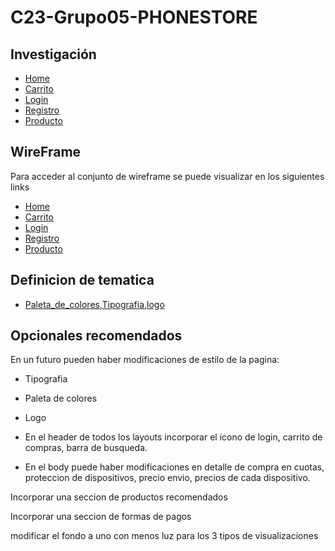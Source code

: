 # C23-Grupo05-PHONESTORE

## Investigación
* [Home](https://ferbi.com.ar/)
* [Carrito](https://www.fravega.com/checkout/#/cart)
* [Login](https://shop.samsung.com/ar/login?returnUrl=%2Far%2Faccount)
* [Registro](https://blog.hubspot.es/marketing/ejemplos-formularios)
* [Producto](https://shop.samsung.com/ar/celular-galaxy-s20-fe-5g/p?cid=ar_ow_brand_samsung_none_brand-ar-gnb_ecommerce_none_generic&skuId=135189)

## WireFrame

Para acceder al conjunto de wireframe se puede visualizar en los siguientes links

* [Home](https://www.figma.com/file/2IRtHUWW107dHuPSA2daLO/Untitled?type=design&node-id=0%3A1&mode=design&t=r1abjbgxQwL22UCM-1)
* [Carrito](Colocar-Link)
* [Login](https://www.figma.com/file/RVAedxhAeFxGYHqSNwf2es/Login-Responsive?type=design&node-id=0%3A1&mode=design&t=dFDcMa3FtXDmQ9nG-1)
* [Registro](https://www.figma.com/file/mthN1mJAkOWA5w4VKPc1TK/Formulario-de-Registro?type=design&mode=design)
* [Producto](https://www.figma.com/file/b8PAtbheEVaKMwQJ2Pcegn/detalledeproducto?type=design&node-id=0-1&mode=design&t=4C9fUn9I86Mg8DkN-0)

## Definicion de tematica

* [Paleta_de_colores,Tipografia,logo](https://www.figma.com/file/RVAedxhAeFxGYHqSNwf2es/Login-Responsive?type=design&node-id=0%3A1&mode=design&t=dFDcMa3FtXDmQ9nG-1)

## Opcionales recomendados
En un futuro pueden haber modificaciones de estilo de la pagina:

* Tipografia

* Paleta de colores

* Logo

* En el header de todos los layouts incorporar el icono de login, carrito de compras, barra de busqueda.

* En el body puede haber modificaciones en detalle de compra en cuotas, proteccion de dispositivos, precio envio, precios de cada dispositivo.


Incorporar una seccion de productos recomendados

Incorporar una seccion de formas de pagos 

modificar el fondo a uno con menos luz para los 3 tipos de visualizaciones 

